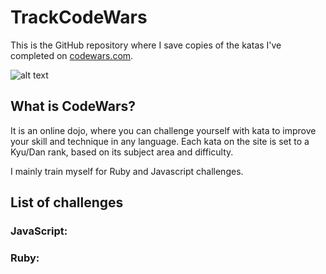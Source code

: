 # TrackCodeWars
This is the GitHub repository where I save copies of the katas I've completed on [codewars.com](www.codewars.com).

![alt text](https://www.codewars.com/users/camilleregnault/badges/large "My CodeWar Profile")


## What is CodeWars?
It is an online dojo, where you can challenge yourself with kata to improve your skill and technique in any language.
Each kata on the site is set to a Kyu/Dan rank, based on its subject area and difficulty.

I mainly train myself for Ruby and Javascript challenges.

## List of challenges

### JavaScript:

### Ruby:
